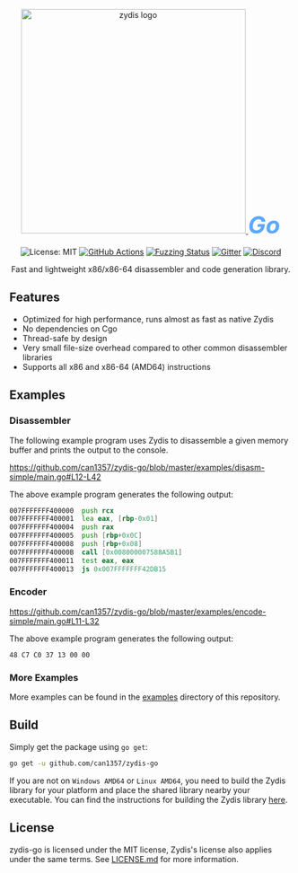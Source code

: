 <p align="center">
  <a href="https://zydis.re/">
    <picture>
      <source media="(prefers-color-scheme: dark)" srcset="https://raw.githubusercontent.com/zyantific/zydis/master/assets/img/logo-dark.svg" width="400px">
      <source media="(prefers-color-scheme: light)" srcset="https://raw.githubusercontent.com/zyantific/zydis/master/assets/img/logo-light.svg" width="400px">
      <img alt="zydis logo" src="https://raw.githubusercontent.com/zyantific/zydis/master/assets/img/logo-dark.svg" width="400px">
    </picture>
  </a>
  <i style="font-size:3em; color: #5ba8ff; font-weight:bold">Go</i>
</p>

<p align="center">
  <img src="https://img.shields.io/badge/License-MIT-blue.svg" alt="License: MIT">
  <a href="https://github.com/zyantific/zydis/actions"><img src="https://github.com/zyantific/zydis/workflows/CI/badge.svg" alt="GitHub Actions"></a>
  <a href="https://bugs.chromium.org/p/oss-fuzz/issues/list?sort=-opened&can=1&q=proj:zydis"><img src="https://oss-fuzz-build-logs.storage.googleapis.com/badges/zydis.svg" alt="Fuzzing Status"></a>
  <a href="https://gitter.im/zyantific/zydis?utm_source=badge&utm_medium=badge&utm_campaign=pr-badge&utm_content=body_badge"><img src="https://badges.gitter.im/zyantific/zyan-disassembler-engine.svg" alt="Gitter"></a>
  <a href="https://discord.zyantific.com/"><img src="https://img.shields.io/discord/390136917779415060.svg?logo=discord&label=Discord" alt="Discord"></a>
</p>

<p align="center">Fast and lightweight x86/x86-64 disassembler and code generation library.</p>

## Features

- Optimized for high performance, runs almost as fast as native Zydis
- No dependencies on Cgo
- Thread-safe by design
- Very small file-size overhead compared to other common disassembler libraries
- Supports all x86 and x86-64 (AMD64) instructions

## Examples

### Disassembler

The following example program uses Zydis to disassemble a given memory buffer and prints the output to the console.

https://github.com/can1357/zydis-go/blob/master/examples/disasm-simple/main.go#L12-L42

The above example program generates the following output:

```asm
007FFFFFFF400000  push rcx
007FFFFFFF400001  lea eax, [rbp-0x01]
007FFFFFFF400004  push rax
007FFFFFFF400005  push [rbp+0x0C]
007FFFFFFF400008  push [rbp+0x08]
007FFFFFFF40000B  call [0x008000007588A5B1]
007FFFFFFF400011  test eax, eax
007FFFFFFF400013  js 0x007FFFFFFF42DB15
```

### Encoder

https://github.com/can1357/zydis-go/blob/master/examples/encode-simple/main.go#L11-L32

The above example program generates the following output:

```
48 C7 C0 37 13 00 00
```

### More Examples

More examples can be found in the [examples](./examples/) directory of this repository.

## Build

Simply get the package using `go get`:

```bash
go get -u github.com/can1357/zydis-go
```

If you are not on `Windows AMD64` or `Linux AMD64`, you need to build the Zydis library for your platform and place the shared library nearby your executable. You can find the instructions for building the Zydis library [here](https://github.com/zyantific/zydis#build).

## License

zydis-go is licensed under the MIT license, Zydis's license also applies under the same terms. See [LICENSE.md](./LICENSE.md) for more information.
